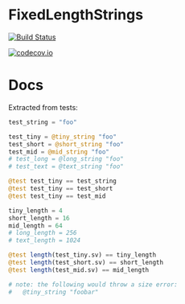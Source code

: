 # FixedLengthStrings

[![Build Status](https://travis-ci.org/djsegal/FixedLengthStrings.jl.svg?branch=master)](https://travis-ci.org/djsegal/FixedLengthStrings.jl)

[![codecov.io](http://codecov.io/github/djsegal/FixedLengthStrings.jl/coverage.svg?branch=master)](http://codecov.io/github/djsegal/FixedLengthStrings.jl?branch=master)

# Docs

Extracted from tests:

``` julia
test_string = "foo"

test_tiny = @tiny_string "foo"
test_short = @short_string "foo"
test_mid = @mid_string "foo"
# test_long = @long_string "foo"
# test_text = @text_string "foo"

@test test_tiny == test_string
@test test_tiny == test_short
@test test_tiny == test_mid

tiny_length = 4
short_length = 16
mid_length = 64
# long_length = 256
# text_length = 1024

@test length(test_tiny.sv) == tiny_length
@test length(test_short.sv) == short_length
@test length(test_mid.sv) == mid_length

# note: the following would throw a size error:
#   @tiny_string "foobar"

```
